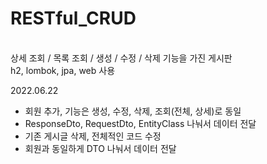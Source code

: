 # RESTful_CRUD
<br>
상세 조회 / 목록 조회 / 생성 / 수정 / 삭제 기능을 가진 게시판
<br>
h2, lombok, jpa, web 사용


2022.06.22
- 회원 추가, 기능은 생성, 수정, 삭제, 조회(전체, 상세)로 동일
- ResponseDto, RequestDto, EntityClass 나눠서 데이터 전달
- 기존 게시글 삭제, 전체적인 코드 수정
- 회원과 동일하게 DTO 나눠서 데이터 전달

